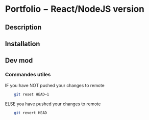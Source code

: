 # Portfolio &minus; React/NodeJS version

## Description


## Installation

## Dev mod

### Commandes utiles

IF you have NOT pushed your changes to remote
```bash
    git reset HEAD~1
```

ELSE you have pushed your changes to remote
```bash
    git revert HEAD
```